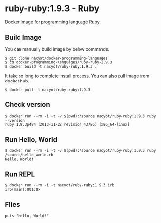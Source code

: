 # ruby-ruby:1.9.3 - Ruby

Docker Image for programming language Ruby.

## Build Image

You can manually build image by below commands.

```
$ git clone nacyot/docker-programming-languages
$ cd docker-programming-languages/ruby-ruby-1.9.3
$ docker build -t nacyot/ruby-ruby:1.9.3 .
```

It take so long to complete install process. You can also pull image from docker hub.

```
$ docker pull -t nacyot/ruby-ruby:1.9.3
```

## Check version

```
$ docker run --rm -i -t -v $(pwd):/source nacyot/ruby-ruby:1.9.3 ruby --version
ruby 1.9.3p484 (2013-11-22 revision 43786) [x86_64-linux]
```

## Run Hello, World

```
$ docker run --rm -i -t -v $(pwd):/source nacyot/ruby-ruby:1.9.3 ruby /source/hello_world.rb
Hello, World!
```

## Run REPL

```
$ docker run --rm -i -t nacyot/ruby-ruby:1.9.3 irb
irb(main):001:0> 
```

## Files

```
puts "Hello, World!"
```
